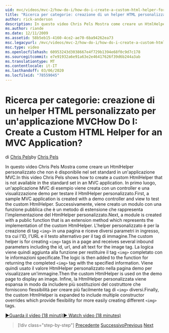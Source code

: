 ```yaml
---
uid: mvc/videos/mvc-2/how-do-i/how-do-i-create-a-custom-html-helper-for-an-mvc-application
title: "Ricerca per categorie: creazione di un helper HTML personalizzato per un'applicazione MVC | Microsoft Docs"
author: rick-anderson
description: In questo video Chris Pels Mostra come creare un HtmlHelper personalizzato che non è disponibile nel set standard in un'applicazione MVC. Prima di tutto, un'applicazione MVC di esempio...
ms.author: riande
ms.date: 12/11/2009
ms.assetid: 58b5eb15-4160-4ce2-ae70-6ba94262ea73
msc.legacyurl: /mvc/videos/mvc-2/how-do-i/how-do-i-create-a-custom-html-helper-for-an-mvc-application
msc.type: video
ms.openlocfilehash: 60953243d3038667e4f729b1394e68f0c9d7c178
ms.sourcegitcommit: e7e91932a6e91a63e2e46417626f39d6b244a3ab
ms.translationtype: MT
ms.contentlocale: it-IT
ms.lasthandoff: 03/06/2020
ms.locfileid: "78559045"
---
```

# <a name="how-do-i-create-a-custom-html-helper-for-an-mvc-application"></a><span data-ttu-id="45a5b-105">Ricerca per categorie: creazione di un helper HTML personalizzato per un'applicazione MVC</span><span class="sxs-lookup"><span data-stu-id="45a5b-105">How Do I: Create a Custom HTML Helper for an MVC Application?</span></span>

<span data-ttu-id="45a5b-106">di [Chris Pels](https://twitter.com/chrispels)</span><span class="sxs-lookup"><span data-stu-id="45a5b-106">by [Chris Pels](https://twitter.com/chrispels)</span></span>

<span data-ttu-id="45a5b-107">In questo video Chris Pels Mostra come creare un HtmlHelper personalizzato che non è disponibile nel set standard in un'applicazione MVC.</span><span class="sxs-lookup"><span data-stu-id="45a5b-107">In this video Chris Pels shows how to create a custom HtmlHelper that is not available in the standard set in an MVC application.</span></span> <span data-ttu-id="45a5b-108">In primo luogo, un'applicazione MVC di esempio viene creata con un controller e una visualizzazione demo per testare il HtmlHelper personalizzato.</span><span class="sxs-lookup"><span data-stu-id="45a5b-108">First, a sample MVC application is created with a demo controller and view to test the custom HtmlHelper.</span></span> <span data-ttu-id="45a5b-109">Successivamente, viene creato un modulo con una funzione pubblica che è un metodo di estensione che rappresenta l'implementazione del HtmlHelper personalizzato.</span><span class="sxs-lookup"><span data-stu-id="45a5b-109">Next, a module is created with a public function that is an extension method which represents the implementation of the custom HtmlHelper.</span></span> <span data-ttu-id="45a5b-110">L'helper personalizzato è per la creazione di tag `<img>` in una pagina e riceve diversi parametri in ingresso, tra cui l'ID, l'URL e il testo alternativo per il tag di immagine.</span><span class="sxs-lookup"><span data-stu-id="45a5b-110">The custom helper is for creating `<img>` tags in a page and receives several inbound parameters including the id, url, and alt text for the image tag.</span></span> <span data-ttu-id="45a5b-111">La logica viene quindi aggiunta alla funzione per restituire il tag `<img>` completato con le informazioni specificate.</span><span class="sxs-lookup"><span data-stu-id="45a5b-111">The logic is then added to the function for returning the completed `<img>` tag with the specified information.</span></span> <span data-ttu-id="45a5b-112">Viene quindi usato il valore HtmlHelper personalizzato nella pagina demo per visualizzare un'immagine.</span><span class="sxs-lookup"><span data-stu-id="45a5b-112">Then the custom HtmlHelper is used on the demo page to display an image.</span></span> <span data-ttu-id="45a5b-113">Infine, la HtmlHelper personalizzata viene espansa in modo da includere più sostituzioni del costruttore che forniscono flessibilità per creare più facilmente tag di `<img>` diversi.</span><span class="sxs-lookup"><span data-stu-id="45a5b-113">Finally, the custom HtmlHelper is expanded to include multiple constructor overrides which provide flexibility for more easily creating different `<img>` tags.</span></span>

[<span data-ttu-id="45a5b-114">&#9654;Guarda il video (18 minuti)</span><span class="sxs-lookup"><span data-stu-id="45a5b-114">&#9654; Watch video (18 minutes)</span></span>](https://channel9.msdn.com/Blogs/ASP-NET-Site-Videos/how-do-i-create-a-custom-html-helper-for-an-mvc-application)

> [!div class="step-by-step"]
> <span data-ttu-id="45a5b-115">[Precedente](how-do-i-implement-view-models-to-manage-data-for-aspnet-mvc-views.md)
> [Successivo](how-do-i-work-with-model-binders-in-an-mvc-application.md)</span><span class="sxs-lookup"><span data-stu-id="45a5b-115">[Previous](how-do-i-implement-view-models-to-manage-data-for-aspnet-mvc-views.md)
[Next](how-do-i-work-with-model-binders-in-an-mvc-application.md)</span></span>
